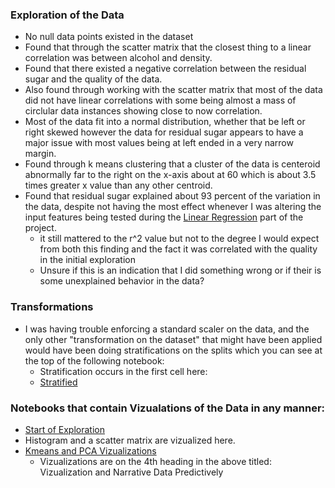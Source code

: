 ### Exploration of the Data
- No null data points existed in the dataset
- Found that through the scatter matrix that the closest thing to a linear correlation was between alcohol and density.
- Found that there existed a negative correlation between the residual sugar and the quality of the data.
- Also found through working with the scatter matrix that most of the data did not have linear correlations with some being almost a mass of circlular data instances showing close to now correlation.
- Most of the data fit into a normal distribution, whether that be left or right skewed however the data for residual sugar appears to have a major issue with most values being at left ended in a very narrow margin.
- Found through k means clustering that a cluster of the data is centeroid abnormally far to the right on the x-axis about at 60 which is about 3.5 times greater x value than any other centroid.
- Found that residual sugar explained about 93 percent of the variation in the data, despite not having the most effect whenever I was altering the input features being tested during the [Linear Regression](linear_regression.ipynb) part of the project.
  - it still mattered to the r^2 value but not to the degree I would expect from both this finding and the fact it was correlated with the quality in the initial exploration
  - Unsure if this is an indication that I did something wrong or if their is some unexplained behavior in the data?


### Transformations
- I was having trouble enforcing a standard scaler on the data, and the only other "transformation on the dataset" that might have been applied would have been doing stratifications on the splits which you can see at the top of the following notebook:
  - Stratification occurs in the first cell here: 
  - [Stratified](classification.ipynb)
### Notebooks that contain Vizualations of the Data in any manner:
- [Start of Exploration](initial_exploration.ipynb)
 - Histogram and a scatter matrix are vizualized here.
- [Kmeans and PCA Vizualizations](Milestone3.ipynb)
  - Vizualizations are on the 4th heading in the above titled: Vizualization and Narrative Data Predictively